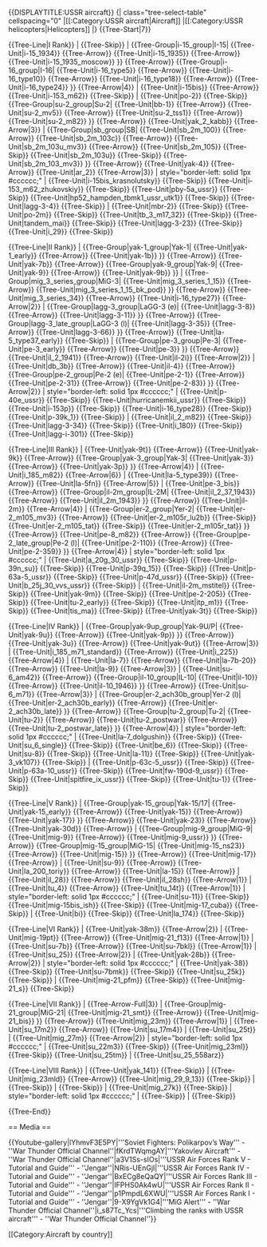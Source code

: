 {{DISPLAYTITLE:USSR aircraft}}
{| class="tree-select-table" cellspacing="0"
|[[:Category:USSR aircraft|Aircraft]]
|[[:Category:USSR helicopters|Helicopters]]
|}
{{Tree-Start|7}}

{{Tree-Line|I Rank}}
|
{{Tree-Skip}}
|
{{Tree-Group|i-15_group|I-15|
  {{Tree-Unit|i-15_1934}}
{{Tree-Arrow}}
{{Tree-Unit|i-15_1935}}
{{Tree-Arrow}}
{{Tree-Unit|i-15_1935_moscow}}
}}
{{Tree-Arrow}}
{{Tree-Group|i-16_group|I-16|
  {{Tree-Unit|i-16_type5}}
{{Tree-Arrow}}
{{Tree-Unit|i-16_type10}}
{{Tree-Arrow}}
{{Tree-Unit|i-16_type18}}
{{Tree-Arrow}}
{{Tree-Unit|i-16_type24}}
}}
{{Tree-Arrow|4}}
|
{{Tree-Unit|i-15bis}}
{{Tree-Arrow}}
{{Tree-Unit|i-153_m62}}
{{Tree-Skip}}
|
{{Tree-Unit|po-2}}
{{Tree-Skip}}
{{Tree-Group|su-2_group|Su-2|
  {{Tree-Unit|bb-1}}
{{Tree-Arrow}}
{{Tree-Unit|su-2_mv5}}
{{Tree-Arrow}}
{{Tree-Unit|su-2_tss1}}
{{Tree-Arrow}}
{{Tree-Unit|su-2_m82}}
}}
{{Tree-Arrow}}
{{Tree-Unit|yak_2_kabb}}
{{Tree-Arrow|3}}
|
{{Tree-Group|sb_group|SB|
  {{Tree-Unit|sb_2m_100}}
{{Tree-Arrow}}
{{Tree-Unit|sb_2m_103c}}
{{Tree-Arrow}}
{{Tree-Unit|sb_2m_103u_mv3}}
{{Tree-Arrow}}
{{Tree-Unit|sb_2m_105}}
{{Tree-Skip}}
{{Tree-Unit|sb_2m_103u}}
{{Tree-Skip}}
{{Tree-Unit|sb_2m_103_mv3}}
}}
{{Tree-Arrow}}
{{Tree-Unit|yak-4}}
{{Tree-Arrow}}
{{Tree-Unit|ar_2}}
{{Tree-Arrow|3}}
| style="border-left: solid 1px #cccccc;" |
{{Tree-Unit|i-15bis_krasnolutsky}}
{{Tree-Skip}}
{{Tree-Unit|i-153_m62_zhukovskiy}}
{{Tree-Skip}}
{{Tree-Unit|pby-5a_ussr}}
{{Tree-Skip}}
{{Tree-Unit|hp52_hampden_tbmk1_ussr_utk1}}
{{Tree-Skip}}
{{Tree-Unit|lagg-3-4}}
{{Tree-Skip}}
|
{{Tree-Unit|mbr-2}}
{{Tree-Skip}}
{{Tree-Unit|po-2m}}
{{Tree-Skip}}
{{Tree-Unit|tb_3_m17_32}}
{{Tree-Skip}}
{{Tree-Unit|tandem_mai}}
{{Tree-Skip}}
{{Tree-Unit|lagg-3-23}}
{{Tree-Skip}}
{{Tree-Unit|i_29}}
{{Tree-Skip}}

{{Tree-Line|II Rank}}
|
{{Tree-Group|yak-1_group|Yak-1|
  {{Tree-Unit|yak-1_early}}
{{Tree-Arrow}}
{{Tree-Unit|yak-1b}}
}}
{{Tree-Arrow}}
{{Tree-Unit|yak-7b}}
{{Tree-Arrow}}
{{Tree-Group|yak-9_group|Yak-9|
  {{Tree-Unit|yak-9}}
{{Tree-Arrow}}
{{Tree-Unit|yak-9b}}
}}
|
{{Tree-Group|mig_3_series_group|MiG-3|
  {{Tree-Unit|mig_3_series_1_15}}
{{Tree-Arrow}}
{{Tree-Unit|mig_3_series_1_15_bk_pod}}
}}
{{Tree-Arrow}}
{{Tree-Unit|mig_3_series_34}}
{{Tree-Arrow}}
{{Tree-Unit|i-16_type27}}
{{Tree-Arrow|2}}
|
{{Tree-Group|lagg-3_group|LaGG-3 (e)|
  {{Tree-Unit|lagg-3-8}}
{{Tree-Arrow}}
{{Tree-Unit|lagg-3-11}}
}}
{{Tree-Arrow}}
{{Tree-Group|lagg-3_late_group|LaGG-3 (l)|
  {{Tree-Unit|lagg-3-35}}
{{Tree-Arrow}}
{{Tree-Unit|lagg-3-66}}
}}
{{Tree-Arrow}}
{{Tree-Unit|la-5_type37_early}}
{{Tree-Skip}}
|
{{Tree-Group|pe-3_group|Pe-3|
  {{Tree-Unit|pe-3_early}}
{{Tree-Arrow}}
{{Tree-Unit|pe-3}}
}}
{{Tree-Arrow}}
{{Tree-Unit|il_2_1941}}
{{Tree-Arrow}}
{{Tree-Unit|il-2i}}
{{Tree-Arrow|2}}
|
{{Tree-Unit|db_3b}}
{{Tree-Arrow}}
{{Tree-Unit|il-4}}
{{Tree-Arrow}}
{{Tree-Group|pe-2_group|Pe-2 (e)|
  {{Tree-Unit|pe-2-1}}
{{Tree-Arrow}}
{{Tree-Unit|pe-2-31}}
{{Tree-Arrow}}
{{Tree-Unit|pe-2-83}}
}}
{{Tree-Arrow|2}}
| style="border-left: solid 1px #cccccc;" |
{{Tree-Unit|p-40e_ussr}}
{{Tree-Skip}}
{{Tree-Unit|hurricanemkii_ussr}}
{{Tree-Skip}}
{{Tree-Unit|i-153p}}
{{Tree-Skip}}
{{Tree-Unit|i-16_type28}}
{{Tree-Skip}}
{{Tree-Unit|p-39k_1}}
{{Tree-Skip}}
|
{{Tree-Unit|il_2_m82}}
{{Tree-Skip}}
{{Tree-Unit|lagg-3-34}}
{{Tree-Skip}}
{{Tree-Unit|i_180}}
{{Tree-Skip}}
{{Tree-Unit|lagg-i-301}}
{{Tree-Skip}}

{{Tree-Line|III Rank}}
|
{{Tree-Unit|yak-9t}}
{{Tree-Arrow}}
{{Tree-Unit|yak-9k}}
{{Tree-Arrow}}
{{Tree-Group|yak-3_group|Yak-3|
  {{Tree-Unit|yak-3}}
{{Tree-Arrow}}
{{Tree-Unit|yak-3p}}
}}
{{Tree-Arrow|4}}
|
{{Tree-Unit|i_185_m82}}
{{Tree-Arrow|6}}
|
{{Tree-Unit|la-5_type39}}
{{Tree-Arrow}}
{{Tree-Unit|la-5fn}}
{{Tree-Arrow|5}}
|
{{Tree-Unit|pe-3_bis}}
{{Tree-Arrow}}
{{Tree-Group|il-2m_group|IL-2M|
  {{Tree-Unit|il_2_37_1943}}
{{Tree-Arrow}}
{{Tree-Unit|il_2m_1943}}
}}
{{Tree-Arrow}}
{{Tree-Unit|il-2m}}
{{Tree-Arrow|4}}
|
{{Tree-Group|er-2_group|Yer-2|
  {{Tree-Unit|er-2_m105_mv3}}
{{Tree-Arrow}}
{{Tree-Unit|er-2_m105r_lu2b}}
{{Tree-Skip}}
{{Tree-Unit|er-2_m105_tat}}
{{Tree-Skip}}
{{Tree-Unit|er-2_m105r_tat}}
}}
{{Tree-Arrow}}
{{Tree-Unit|pe-8_m82}}
{{Tree-Arrow}}
{{Tree-Group|pe-2_late_group|Pe-2 (l)|
  {{Tree-Unit|pe-2-110}}
{{Tree-Arrow}}
{{Tree-Unit|pe-2-359}}
}}
{{Tree-Arrow|4}}
| style="border-left: solid 1px #cccccc;" |
{{Tree-Unit|a_20g_30_ussr}}
{{Tree-Skip}}
{{Tree-Unit|p-39n_su}}
{{Tree-Skip}}
{{Tree-Unit|p-39q_15}}
{{Tree-Skip}}
{{Tree-Unit|p-63a-5_ussr}}
{{Tree-Skip}}
{{Tree-Unit|p-47d_ussr}}
{{Tree-Skip}}
{{Tree-Unit|b_25j_30_vvs_ussr}}
{{Tree-Skip}}
|
{{Tree-Unit|il-2m_mstitel}}
{{Tree-Skip}}
{{Tree-Unit|yak-9m}}
{{Tree-Skip}}
{{Tree-Unit|pe-2-205}}
{{Tree-Skip}}
{{Tree-Unit|tu-2_early}}
{{Tree-Skip}}
{{Tree-Unit|itp_m1}}
{{Tree-Skip}}
{{Tree-Unit|tis_ma}}
{{Tree-Skip}}
{{Tree-Unit|yak-3t}}
{{Tree-Skip}}

{{Tree-Line|IV Rank}}
|
{{Tree-Group|yak-9up_group|Yak-9U/P|
  {{Tree-Unit|yak-9u}}
{{Tree-Arrow}}
{{Tree-Unit|yak-9p}}
}}
{{Tree-Arrow}}
{{Tree-Unit|yak-3u}}
{{Tree-Arrow}}
{{Tree-Unit|yak-9ut}}
{{Tree-Arrow|3}}
|
{{Tree-Unit|i_185_m71_standard}}
{{Tree-Arrow}}
{{Tree-Unit|i_225}}
{{Tree-Arrow|4}}
|
{{Tree-Unit|la-7}}
{{Tree-Arrow}}
{{Tree-Unit|la-7b-20}}
{{Tree-Arrow}}
{{Tree-Unit|la-9}}
{{Tree-Arrow|3}}
|
{{Tree-Unit|su-6_am42}}
{{Tree-Arrow}}
{{Tree-Group|il-10_group|IL-10|
  {{Tree-Unit|il-10}}
{{Tree-Arrow}}
{{Tree-Unit|il-10_1946}}
}}
{{Tree-Arrow}}
{{Tree-Unit|su-6_m71}}
{{Tree-Arrow|3}}
|
{{Tree-Group|er-2_ach30b_group|Yer-2 (l)|
  {{Tree-Unit|er-2_ach30b_early}}
{{Tree-Arrow}}
{{Tree-Unit|er-2_ach30b_late}}
}}
{{Tree-Arrow}}
{{Tree-Group|tu-2_group|Tu-2|
  {{Tree-Unit|tu-2}}
{{Tree-Arrow}}
{{Tree-Unit|tu-2_postwar}}
{{Tree-Arrow}}
{{Tree-Unit|tu-2_postwar_late}}
}}
{{Tree-Arrow|4}}
| style="border-left: solid 1px #cccccc;" |
{{Tree-Unit|la-7_dolgushin}}
{{Tree-Skip}}
{{Tree-Unit|su_6_single}}
{{Tree-Skip}}
{{Tree-Unit|be_6}}
{{Tree-Skip}}
{{Tree-Unit|su-8}}
{{Tree-Skip}}
{{Tree-Unit|la-11}}
{{Tree-Skip}}
{{Tree-Unit|yak-3_vk107}}
{{Tree-Skip}}
|
{{Tree-Unit|p-63c-5_ussr}}
{{Tree-Skip}}
{{Tree-Unit|p-63a-10_ussr}}
{{Tree-Skip}}
{{Tree-Unit|fw-190d-9_ussr}}
{{Tree-Skip}}
{{Tree-Unit|spitfire_ix_ussr}}
{{Tree-Skip}}
{{Tree-Unit|tu-1}}
{{Tree-Skip}}

{{Tree-Line|V Rank}}
|
{{Tree-Group|yak-15_group|Yak-15/17|
  {{Tree-Unit|yak-15_early}}
{{Tree-Arrow}}
{{Tree-Unit|yak-15}}
{{Tree-Arrow}}
{{Tree-Unit|yak-17}}
}}
{{Tree-Arrow}}
{{Tree-Unit|yak-23}}
{{Tree-Arrow}}
{{Tree-Unit|yak-30d}}
{{Tree-Arrow}}
|
{{Tree-Group|mig-9_group|MiG-9|
  {{Tree-Unit|mig-9}}
{{Tree-Arrow}}
{{Tree-Unit|mig-9_ussr}}
}}
{{Tree-Arrow}}
{{Tree-Group|mig-15_group|MiG-15|
  {{Tree-Unit|mig-15_ns23}}
{{Tree-Arrow}}
{{Tree-Unit|mig-15}}
}}
{{Tree-Arrow}}
{{Tree-Unit|mig-17}}
{{Tree-Arrow}}
|
{{Tree-Unit|su-9}}
{{Tree-Arrow}}
{{Tree-Unit|la_200_toriy}}
{{Tree-Arrow}}
{{Tree-Unit|la-15}}
{{Tree-Arrow}}
|
{{Tree-Unit|il_28}}
{{Tree-Arrow}}
{{Tree-Unit|il_28sh}}
{{Tree-Arrow|1}}
|
{{Tree-Unit|tu_4}}
{{Tree-Arrow}}
{{Tree-Unit|tu_14t}}
{{Tree-Arrow|1}}
| style="border-left: solid 1px #cccccc;" |
{{Tree-Unit|su-11}}
{{Tree-Skip}}
{{Tree-Unit|mig-15bis_ish}}
{{Tree-Skip}}
{{Tree-Unit|mig-17_cuba}}
{{Tree-Skip}}
|
{{Tree-Unit|bi}}
{{Tree-Skip}}
{{Tree-Unit|la_174}}
{{Tree-Skip}}

{{Tree-Line|VI Rank}}
|
{{Tree-Unit|yak-38m}}
{{Tree-Arrow|2}}
|
{{Tree-Unit|mig-19pt}}
{{Tree-Arrow}}
{{Tree-Unit|mig-21_f13}}
{{Tree-Arrow|1}}
|
{{Tree-Unit|su-7b}}
{{Tree-Arrow}}
{{Tree-Unit|su-7bkl}}
{{Tree-Arrow|1}}
|
{{Tree-Unit|su_25}}
{{Tree-Arrow|2}}
|
{{Tree-Unit|yak-28b}}
{{Tree-Arrow|2}}
| style="border-left: solid 1px #cccccc;" |
{{Tree-Unit|yak-38}}
{{Tree-Skip}}
{{Tree-Unit|su-7bmk}}
{{Tree-Skip}}
{{Tree-Unit|su_25k}}
{{Tree-Skip}}
|
{{Tree-Unit|mig-21_pfm}}
{{Tree-Skip}}
{{Tree-Unit|mig-21_s}}
{{Tree-Skip}}

{{Tree-Line|VII Rank}}
|
{{Tree-Arrow-Full|3}}
|
{{Tree-Group|mig-21_group|MiG-21|
  {{Tree-Unit|mig-21_smt}}
{{Tree-Arrow}}
{{Tree-Unit|mig-21_bis}}
}}
{{Tree-Arrow}}
{{Tree-Unit|mig_23m}}
{{Tree-Arrow|1}}
|
{{Tree-Unit|su_17m2}}
{{Tree-Arrow}}
{{Tree-Unit|su_17m4}}
|
{{Tree-Unit|su_25t}}
|
{{Tree-Unit|mig_27m}}
{{Tree-Arrow|2}}
| style="border-left: solid 1px #cccccc;" |
{{Tree-Unit|su_22m3}}
{{Tree-Skip}}
{{Tree-Unit|mig_23ml}}
{{Tree-Skip}}
{{Tree-Unit|su_25tm}}
|
{{Tree-Unit|su_25_558arz}}

{{Tree-Line|VIII Rank}}
|
{{Tree-Unit|yak_141}}
{{Tree-Skip}}
|
{{Tree-Unit|mig_23mld}}
{{Tree-Arrow}}
{{Tree-Unit|mig_29_9_13}}
{{Tree-Skip}}
|
{{Tree-Skip}}
|
{{Tree-Skip}}
|
{{Tree-Unit|mig_27k}}
{{Tree-Skip}}
| style="border-left: solid 1px #cccccc;" |
{{Tree-Skip}}
|
{{Tree-Skip}}

{{Tree-End}}

== Media ==

<!-- ''Excellent additions to the article would be video guides, screenshots from the game, and photos.'' -->

{{Youtube-gallery|lYhmvF3E5PY|'''Soviet Fighters: Polikarpov’s Way''' - ''War Thunder Official Channel''|fKrdTWqmgAY|'''Yakovlev Aircraft''' - ''War Thunder Official Channel''|a3V1Ss-sIOs|'''USSR Air Forces Rank V - Tutorial and Guide''' - ''Jengar''|NRis-UEnGjI|'''USSR Air Forces Rank IV - Tutorial and Guide''' - ''Jengar''|BxECg8eQaQY|'''USSR Air Forces Rank III - Tutorial and Guide''' - ''Jengar''|IFPHS0Ak4wU|'''USSR Air Forces Rank II - Tutorial and Guide''' - ''Jengar''|p1PmpdL6XWU|'''USSR Air Forces Rank I - Tutorial and Guide''' - ''Jengar''|9-X9YgVk1G4|'''MiG Alert''' - ''War Thunder Official Channel''|i_s87Tc_Ycs|'''Climbing the ranks with USSR aircraft'''  - ''War Thunder Official Channel''}}

[[Category:Aircraft by country]]
